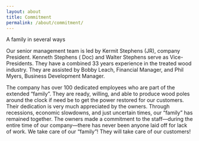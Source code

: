 ```yaml
---
layout: about
title: Commitment
permalink: /about/commitment/
---
```


A family in several ways

Our senior management team is led by Kermit Stephens (JR), company President. Kenneth Stephens ( Doc) and Walter Stephens serve as Vice-Presidents. They have a combined 33 years experience in the treated wood industry. They are assisted by Bobby Leach, Financial Manager, and Phil Myers, Business Development Manager.

The company has over 100 dedicated employees who are part of the extended “family”. They are ready, willing, and able to produce wood poles around the clock if need be to get the power restored for our customers. Their dedication is very much appreciated by the owners. Through recessions, economic slowdowns, and just uncertain times, our “family” has remained together. The owners made a commitment to the staff—during the entire time of our company—there has never been anyone laid off for lack of work. We take care of our “family”! They will take care of our customers!